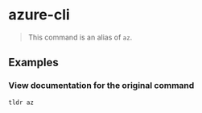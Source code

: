 # azure-cli

> This command is an alias of `az`.

## Examples

### View documentation for the original command

```bash
tldr az
```

